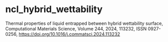 # ncl_hybrid_wettability
Thermal properties of liquid entrapped between hybrid wettability surface, Computational Materials Science, Volume 244, 2024, 113232, ISSN 0927-0256, https://doi.org/10.1016/j.commatsci.2024.113232
